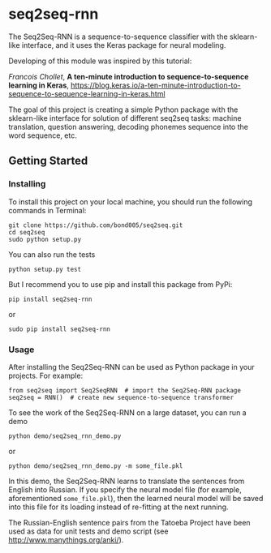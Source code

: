 # seq2seq-rnn

The Seq2Seq-RNN is a sequence-to-sequence classifier with the sklearn-like interface, and it uses the Keras package for neural modeling.

Developing of this module was inspired by this tutorial:

_Francois Chollet_, **A ten-minute introduction to sequence-to-sequence learning in Keras**, https://blog.keras.io/a-ten-minute-introduction-to-sequence-to-sequence-learning-in-keras.html

The goal of this project is creating a simple Python package with the sklearn-like interface for solution of different seq2seq tasks:
machine translation, question answering, decoding phonemes sequence into the word sequence, etc.

## Getting Started

### Installing

To install this project on your local machine, you should run the following commands in Terminal:

```
git clone https://github.com/bond005/seq2seq.git
cd seq2seq
sudo python setup.py
```

You can also run the tests

```
python setup.py test
```

But I recommend you to use pip and install this package from PyPi:

```
pip install seq2seq-rnn
```

or

```
sudo pip install seq2seq-rnn
```

### Usage

After installing the Seq2Seq-RNN can be used as Python package in your projects. For example:

```
from seq2seq import Seq2SeqRNN  # import the Seq2Seq-RNN package
seq2seq = RNN()  # create new sequence-to-sequence transformer
```

To see the work of the Seq2Seq-RNN on a large dataset, you can run a demo

```
python demo/seq2seq_rnn_demo.py
```

or

```
python demo/seq2seq_rnn_demo.py -m some_file.pkl
```

In this demo, the Seq2Seq-RNN learns to translate the sentences from English into Russian. If you specify the neural model file (for example, aforementioned `some_file.pkl`), then the learned neural model will be saved into this file for its loading instead of re-fitting at the next running.

The Russian-English sentence pairs from the Tatoeba Project have been used as data for unit tests and demo script (see http://www.manythings.org/anki/).

